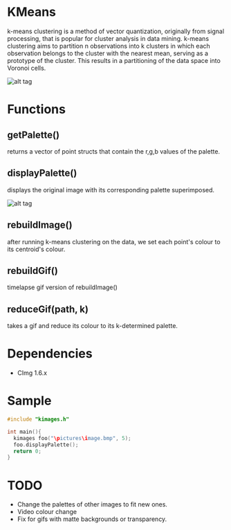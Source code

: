 KMeans
==========================
k-means clustering is a method of vector quantization, originally from signal processing, that is popular for cluster analysis in data mining. k-means clustering aims to partition n observations into k clusters in which each observation belongs to the cluster with the nearest mean, serving as a prototype of the cluster. This results in a partitioning of the data space into Voronoi cells.

![alt tag](https://raw.githubusercontent.com/salkj/palette/master/moulin.gif)

Functions
==========================

getPalette()
--------------------------
returns a vector of point structs that contain the r,g,b values of the palette.

displayPalette()
--------------------------
displays the original image with its corresponding palette superimposed.

![alt tag](http://i.imgur.com/7ftALSy.png?1)

rebuildImage()
--------------------------
after running k-means clustering on the data, we set each point's colour to its centroid's colour.

rebuildGif()
--------------------------
timelapse gif version of rebuildImage()

reduceGif(path, k)
--------------------------
takes a gif and reduce its colour to its k-determined palette.

Dependencies
==========================
- CImg 1.6.x

Sample
==========================
```c++
#include "kimages.h"

int main(){
  kimages foo("\pictures\image.bmp", 5);
  foo.displayPalette();
  return 0;
}
```

TODO
==========================
- Change the palettes of other images to fit new ones.
- Video colour change
- Fix for gifs with matte backgrounds or transparency.
